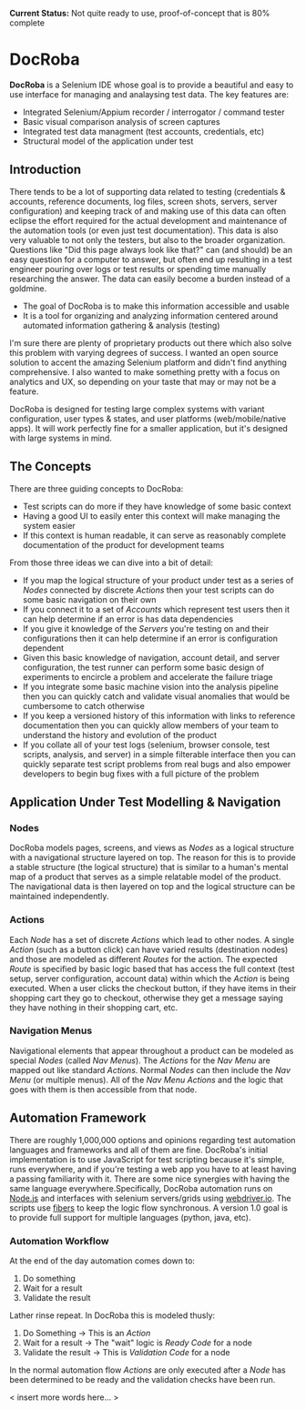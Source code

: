 **Current Status:** Not quite ready to use, proof-of-concept that is 80% complete

# DocRoba
**DocRoba** is a Selenium IDE whose goal is to provide a beautiful and easy to use interface for managing and analaysing test data. The key features are:

* Integrated Selenium/Appium recorder / interrogator / command tester
* Basic visual comparison analysis of screen captures
* Integrated test data managment (test accounts, credentials, etc)
* Structural model of the application under test

## Introduction
There tends to be a lot of supporting data related to testing (credentials & accounts, reference documents, log files, screen shots, servers, server configuration) and keeping track of and making use of this data can often eclipse the effort required for the actual development and maintenance of the automation tools (or even just test documentation). This data is also very valuable to not only the testers, but also to the broader organization. Questions like "Did this page always look like that?" can (and should) be an easy question for a computer to answer, but often end up resulting in a test engineer pouring over logs or test results or spending time manually researching the answer. The data can easily become a burden instead of a goldmine.

* The goal of DocRoba is to make this information accessible and usable
* It is a tool for organizing and analyzing information centered around automated information gathering & analysis (testing) 

I'm sure there are plenty of proprietary products out there which also solve this problem with varying degrees of success. I wanted an open source solution to accent the amazing Selenium platform and didn't find anything comprehensive. I also wanted to make something pretty with a focus on analytics and UX, so depending on your taste that may or may not be a feature.

DocRoba is designed for testing large complex systems with variant configuration, user types & states, and user platforms (web/mobile/native apps). It will work perfectly fine for a smaller application, but it's designed with large systems in mind.

## The Concepts
There are three guiding concepts to DocRoba:

* Test scripts can do more if they have knowledge of some basic context
* Having a good UI to easily enter this context will make managing the system easier
* If this context is human readable, it can serve as reasonably complete documentation of the product for development teams

From those three ideas we can dive into a bit of detail:

* If you map the logical structure of your product under test as a series of *Nodes* connected by discrete *Actions* then your test scripts can do some basic navigation on their own
* If you connect it to a set of *Accounts* which represent test users then it can help determine if an error is has data dependencies
* If you give it knowledge of the *Servers* you're testing on and their configurations then it can help determine if an error is configuration dependent
* Given this basic knowledge of navigation, account detail, and server configuration, the test runner can perform some basic design of experiments to encircle a problem and accelerate the failure triage
* If you integrate some basic machine vision into the analysis pipeline then you can quickly catch and validate visual anomalies that would be cumbersome to catch otherwise
* If you keep a versioned history of this information with links to reference documentation then you can quickly allow members of your team to understand the history and evolution of the product
* If you collate all of your test logs (selenium, browser console, test scripts, analysis, and server) in a simple filterable interface then you can quickly separate test script problems from real bugs and also empower developers to begin bug fixes with a full picture of the problem

## Application Under Test Modelling & Navigation

### Nodes
DocRoba models pages, screens, and views as *Nodes* as a logical structure with a navigational structure layered on top. The reason for this is to provide a stable structure (the logical structure) that is similar to a human's mental map of a product that serves as a simple relatable model of the product. The navigational data is then layered on top and the logical structure can be maintained independently.

### Actions
Each *Node* has a set of discrete *Actions* which lead to other nodes. A single *Action* (such as a button click) can have varied results (destination nodes) and those are modeled as different *Routes* for the action. The expected *Route* is specified by basic logic based that has access the full context (test setup, server configuration, account data) within which the *Action* is being executed. When a user clicks the checkout button, if they have items in their shopping cart they go to checkout, otherwise they get a message saying they have nothing in their shopping cart, etc.

### Navigation Menus
Navigational elements that appear throughout a product can be modeled as special *Nodes* (called *Nav Menus*). The *Actions* for the *Nav Menu* are mapped out like standard *Actions*. Normal *Nodes* can then include the *Nav Menu* (or multiple menus). All of the *Nav Menu* *Actions* and the logic that goes with them is then accessible from that node.

## Automation Framework
There are roughly 1,000,000 options and opinions regarding test automation languages and frameworks and all of them are fine. DocRoba's initial implementation is to use JavaScript for test scripting because it's simple, runs everywhere, and if you're testing a web app you have to at least having a passing familiarity with it. There are some nice synergies with having the same language everywhere.Specifically, DocRoba automation runs on [Node.js](https://nodejs.org) and interfaces with selenium servers/grids using [webdriver.io](http://webdriver.io/). The scripts use [fibers](https://github.com/laverdet/node-fibers) to keep the logic flow synchronous. A version 1.0 goal is to provide full support for multiple languages (python, java, etc).

### Automation Workflow
At the end of the day automation comes down to:

1. Do something
2. Wait for a result
3. Validate the result

Lather rinse repeat. In DocRoba this is modeled thusly:

1. Do Something → This is an *Action*
2. Wait for a result → The "wait" logic is *Ready Code* for a node
3. Validate the result → This is *Validation Code* for a node

In the normal automation flow *Actions* are only executed after a *Node* has been determined to be ready and the validation checks have been run.

< insert more words here... >